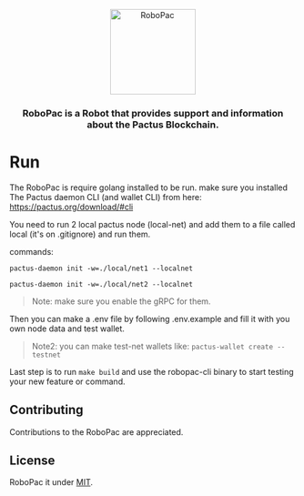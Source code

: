 <p align="center">
    <img alt="RoboPac" src="./assets/robopac.png" width="150" height="150" />
</p>

<h3 align="center">
RoboPac is a Robot that provides support and information about the Pactus Blockchain.
</h3>

# Run

The RoboPac is require golang installed to be run. make sure you installed The Pactus daemon CLI (and wallet CLI) from here:
https://pactus.org/download/#cli

You need to run 2 local pactus node (local-net) and add them to a file called local (it's on .gitignore) and run them. 

commands:

```pactus-daemon init -w=./local/net1 --localnet```

```pactus-daemon init -w=./local/net2 --localnet```

> Note: make sure you enable the gRPC for them.

Then you can make a .env file by following .env.example and fill it with you own node data and test wallet.

> Note2: you can make test-net wallets like: `pactus-wallet create --testnet`


Last step is to run `make build` and use the robopac-cli binary to start testing your new feature or command.

## Contributing

Contributions to the RoboPac are appreciated.

## License

RoboPac it under [MIT](./LICENSE).
